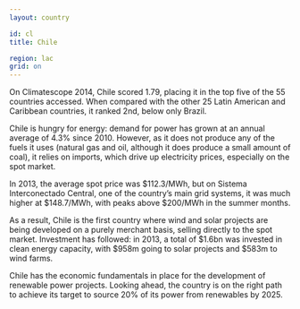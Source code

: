 ```yaml
---
layout: country

id: cl
title: Chile

region: lac
grid: on
---
```

On Climatescope 2014, Chile scored 1.79, placing it in the top five of the 55 countries accessed. When compared with the other 25 Latin American and Caribbean countries, it ranked 2nd, below only Brazil.

Chile is hungry for energy: demand for power has grown at an annual average of 4.3% since 2010. However, as it does not produce any of the fuels it uses (natural gas and oil, although it does produce a small amount of coal), it relies on imports, which drive up electricity prices, especially on the spot market.

In 2013, the average spot price was $112.3/MWh, but on Sistema Interconectado Central, one of the country’s main grid systems, it was much higher at $148.7/MWh, with peaks above $200/MWh in the summer months.

As a result, Chile is the first country where wind and solar projects are being developed on a purely merchant basis, selling directly to the spot market. Investment has followed: in 2013, a total of $1.6bn was invested in clean energy capacity, with $958m going to solar projects and $583m to wind farms.

Chile has the economic fundamentals in place for the development of renewable power projects. Looking ahead, the country is on the right path to achieve its target to source 20% of its power from renewables by 2025.